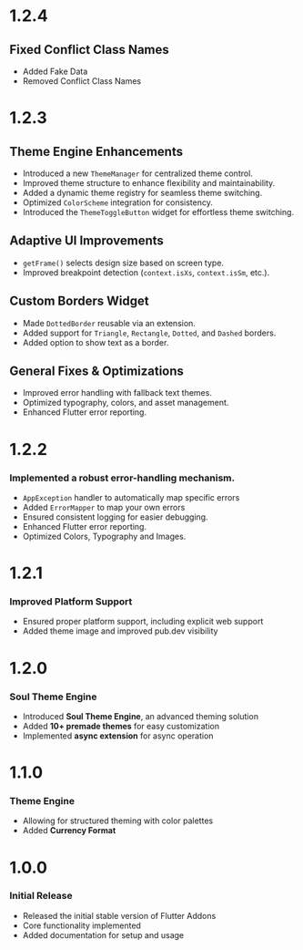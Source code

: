 # 1.2.4

## Fixed Conflict Class Names   
- Added Fake Data
- Removed Conflict Class Names
# 1.2.3

## Theme Engine Enhancements  
- Introduced a new `ThemeManager` for centralized theme control.  
- Improved theme structure to enhance flexibility and maintainability.  
- Added a dynamic theme registry for seamless theme switching.  
- Optimized `ColorScheme` integration for consistency.  
- Introduced the `ThemeToggleButton` widget for effortless theme switching. 

## Adaptive UI Improvements
- `getFrame()` selects design size based on screen type.  
- Improved breakpoint detection (`context.isXs`, `context.isSm`, etc.).  


## Custom Borders  Widget
- Made `DottedBorder` reusable via an extension.  
- Added support for `Triangle`, `Rectangle`, `Dotted`, and `Dashed` borders.  
- Added option to show text as a border.  

## General Fixes & Optimizations
- Improved error handling with fallback text themes.  
- Optimized typography, colors, and asset management.  
- Enhanced Flutter error reporting.  


# 1.2.2 

### Implemented a robust error-handling mechanism.  

- `AppException` handler to automatically map specific errors
- Added `ErrorMapper` to map your own errors
- Ensured consistent logging for easier debugging.
- Enhanced Flutter error reporting.
- Optimized Colors, Typography and Images.

# 1.2.1

### Improved Platform Support 

- Ensured proper platform support, including explicit web support  
- Added theme image and improved pub.dev visibility  

# 1.2.0  

### Soul Theme Engine 

- Introduced **Soul Theme Engine**, an advanced theming solution  
- Added **10+ premade themes** for easy customization  
- Implemented **async extension** for async operation  

# 1.1.0  

### Theme Engine  

- Allowing for structured theming with color palettes  
- Added **Currency Format**  

# 1.0.0  

### Initial Release 

- Released the initial stable version of Flutter Addons  
- Core functionality implemented  
- Added documentation for setup and usage  
